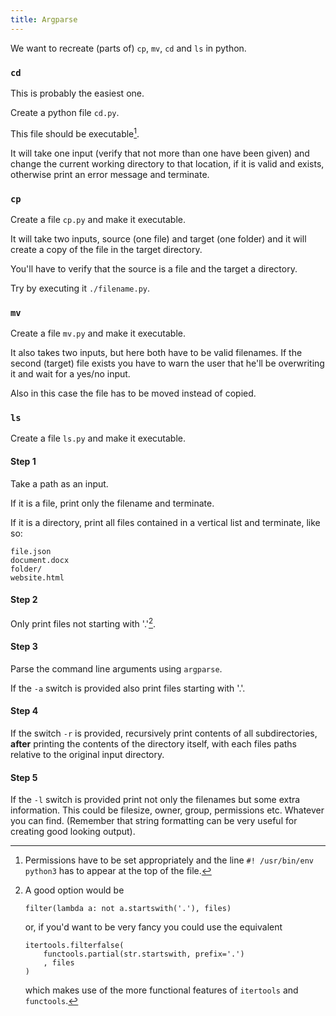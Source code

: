 ```yaml
---
title: Argparse
---
```


We want to recreate (parts of) `cp`, `mv`, `cd` and `ls` in python.


### `cd`

This is probably the easiest one.

Create a python file `cd.py`.

This file should be executable[^executable]. 

[^executable]:
    Permissions have to be set appropriately and the line `#! /usr/bin/env python3` has to appear at the top of the file.
    
It will take one input (verify that not more than one have been given) and change the current working directory to that location, if it is valid and exists, otherwise print an error message and terminate.


### `cp`

Create a file `cp.py` and make it executable.

It will take two inputs, source (one file) and target (one folder) and it will create a copy of the file in the target directory.

You'll have to verify that the source is a file and the target a directory.
    
Try by executing it `./filename.py`.


### `mv`

Create a file `mv.py` and make it executable.

It also takes two inputs, but here both have to be valid filenames. If the second (target) file exists you have to warn the user that he'll be overwriting it and wait for a yes/no input.

Also in this case the file has to be moved instead of copied.


### `ls`

Create a file `ls.py` and make it executable.

#### Step 1

Take a path as an input.

If it is a file, print only the filename and terminate.

If it is a directory, print all files contained in a vertical list and terminate, like so:

```
file.json
document.docx
folder/
website.html
```

#### Step 2

Only print files not starting with '.'[^filter].

[^filter]:
    A good option would be 
    
    ```
    filter(lambda a: not a.startswith('.'), files)
    ```
    
    or, if you'd want to be very fancy you could use the equivalent 
    
    ```
    itertools.filterfalse(
        functools.partial(str.startswith, prefix='.')
        , files
    )
    ```
    
    which makes use of the more functional features of `itertools` and `functools`.
    

#### Step 3

Parse the command line arguments using `argparse`.

If the `-a` switch is provided also print files starting with '.'.

#### Step 4

If the switch `-r` is provided, recursively print contents of all subdirectories, **after** printing the contents of the directory itself, with each files paths relative to the original input directory.

#### Step 5

If the `-l` switch is provided print not only the filenames but some extra information. This could be filesize, owner, group, permissions etc. Whatever you can find. (Remember that string formatting can be very useful for creating good looking output).